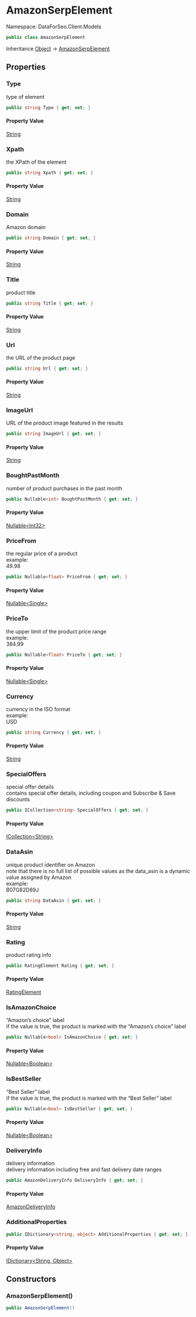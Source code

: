 # AmazonSerpElement

Namespace: DataForSeo.Client.Models

```csharp
public class AmazonSerpElement
```

Inheritance [Object](https://docs.microsoft.com/en-us/dotnet/api/system.object) → [AmazonSerpElement](./dataforseo.client.models.amazonserpelement.md)

## Properties

### **Type**

type of element

```csharp
public string Type { get; set; }
```

#### Property Value

[String](https://docs.microsoft.com/en-us/dotnet/api/system.string)<br>

### **Xpath**

the XPath of the element

```csharp
public string Xpath { get; set; }
```

#### Property Value

[String](https://docs.microsoft.com/en-us/dotnet/api/system.string)<br>

### **Domain**

Amazon domain

```csharp
public string Domain { get; set; }
```

#### Property Value

[String](https://docs.microsoft.com/en-us/dotnet/api/system.string)<br>

### **Title**

product title

```csharp
public string Title { get; set; }
```

#### Property Value

[String](https://docs.microsoft.com/en-us/dotnet/api/system.string)<br>

### **Url**

the URL of the product page

```csharp
public string Url { get; set; }
```

#### Property Value

[String](https://docs.microsoft.com/en-us/dotnet/api/system.string)<br>

### **ImageUrl**

URL of the product image featured in the results

```csharp
public string ImageUrl { get; set; }
```

#### Property Value

[String](https://docs.microsoft.com/en-us/dotnet/api/system.string)<br>

### **BoughtPastMonth**

number of product purchases in the past month

```csharp
public Nullable<int> BoughtPastMonth { get; set; }
```

#### Property Value

[Nullable&lt;Int32&gt;](https://docs.microsoft.com/en-us/dotnet/api/system.nullable-1)<br>

### **PriceFrom**

the regular price of a product
 <br>example:
 <br>49.98

```csharp
public Nullable<float> PriceFrom { get; set; }
```

#### Property Value

[Nullable&lt;Single&gt;](https://docs.microsoft.com/en-us/dotnet/api/system.nullable-1)<br>

### **PriceTo**

the upper limit of the product price range
 <br>example:
 <br>384.99

```csharp
public Nullable<float> PriceTo { get; set; }
```

#### Property Value

[Nullable&lt;Single&gt;](https://docs.microsoft.com/en-us/dotnet/api/system.nullable-1)<br>

### **Currency**

currency in the ISO format
 <br>example:
 <br>USD

```csharp
public string Currency { get; set; }
```

#### Property Value

[String](https://docs.microsoft.com/en-us/dotnet/api/system.string)<br>

### **SpecialOffers**

special offer details
 <br>contains special offer details, including coupon and Subscribe &amp; Save discounts

```csharp
public ICollection<string> SpecialOffers { get; set; }
```

#### Property Value

[ICollection&lt;String&gt;](https://docs.microsoft.com/en-us/dotnet/api/system.collections.generic.icollection-1)<br>

### **DataAsin**

unique product identifier on Amazon
 <br>note that there is no full list of possible values as the data_asin is a dynamic value assigned by Amazon
 <br>example:
 <br>B07G82D89J

```csharp
public string DataAsin { get; set; }
```

#### Property Value

[String](https://docs.microsoft.com/en-us/dotnet/api/system.string)<br>

### **Rating**

product rating info

```csharp
public RatingElement Rating { get; set; }
```

#### Property Value

[RatingElement](./dataforseo.client.models.ratingelement.md)<br>

### **IsAmazonChoice**

“Amazon’s choice” label
 <br>if the value is true, the product is marked with the “Amazon’s choice” label

```csharp
public Nullable<bool> IsAmazonChoice { get; set; }
```

#### Property Value

[Nullable&lt;Boolean&gt;](https://docs.microsoft.com/en-us/dotnet/api/system.nullable-1)<br>

### **IsBestSeller**

“Best Seller” label
 <br>if the value is true, the product is marked with the “Best Seller” label

```csharp
public Nullable<bool> IsBestSeller { get; set; }
```

#### Property Value

[Nullable&lt;Boolean&gt;](https://docs.microsoft.com/en-us/dotnet/api/system.nullable-1)<br>

### **DeliveryInfo**

delivery information
 <br>delivery information including free and fast delivery date ranges

```csharp
public AmazonDeliveryInfo DeliveryInfo { get; set; }
```

#### Property Value

[AmazonDeliveryInfo](./dataforseo.client.models.amazondeliveryinfo.md)<br>

### **AdditionalProperties**

```csharp
public IDictionary<string, object> AdditionalProperties { get; set; }
```

#### Property Value

[IDictionary&lt;String, Object&gt;](https://docs.microsoft.com/en-us/dotnet/api/system.collections.generic.idictionary-2)<br>

## Constructors

### **AmazonSerpElement()**

```csharp
public AmazonSerpElement()
```
